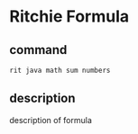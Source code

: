 # Ritchie Formula

## command

```bash
rit java math sum numbers
```

## description

description of formula
